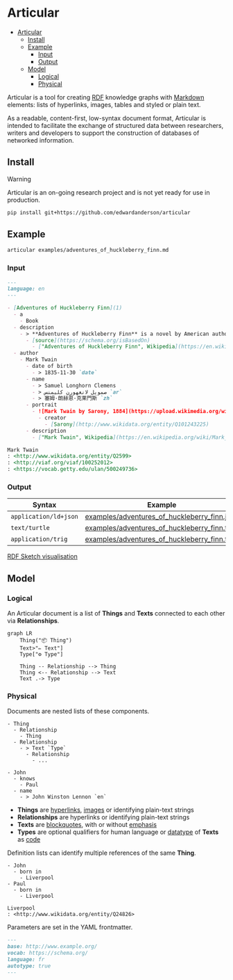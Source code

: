 # Articular

- [Articular](#articular)
  - [Install](#install)
  - [Example](#example)
    - [Input](#input)
    - [Output](#output)
  - [Model](#model)
    - [Logical](#logical)
    - [Physical](#physical)

Articular is a tool for creating [RDF](https://www.w3.org/TR/rdf11-primer/) knowledge graphs with [Markdown](https://www.markdownguide.org/) elements: lists of hyperlinks, images, tables and styled or plain text.

As a readable, content-first, low-syntax document format, Articular is intended to facilitate the exchange of structured data between researchers, writers and developers to support the construction of databases of networked information.

## Install

> [!WARNING]
> Articular is an on-going research project and is not yet ready for use in production.

```bash
pip install git+https://github.com/edwardanderson/articular
```

## Example

```bash
articular examples/adventures_of_huckleberry_finn.md
```

### Input

```markdown
---
language: en
---

- [Adventures of Huckleberry Finn](1)
  - a
    - Book
  - description
    - > **Adventures of Huckleberry Finn** is a novel by American author [Mark Twain](https://en.wikipedia.org/wiki/Mark_Twain).
      - [source](https://schema.org/isBasedOn)
        - ["Adventures of Huckleberry Finn", Wikipedia](https://en.wikipedia.org/wiki/Adventures_of_Huckleberry_Finn)
  - author
    - Mark Twain
      - date of birth
        - > 1835-11-30 `date`
      - name
        - > Samuel Longhorn Clemens
        - > صمويل لانغهورن كليمنس `ar`
        - > 塞姆·朗赫恩·克莱門斯 `zh`
      - portrait
        - ![Mark Twain by Sarony, 1884](https://upload.wikimedia.org/wikipedia/commons/thumb/2/2e/Mark_Twain_by_Sarony%2C_1884.JPG/155px-Mark_Twain_by_Sarony%2C_1884.JPG)
          - creator
            - [Sarony](http://www.wikidata.org/entity/Q101243225)
      - description
        - ["Mark Twain", Wikipedia](https://en.wikipedia.org/wiki/Mark_Twain)

Mark Twain
: <http://www.wikidata.org/entity/Q2599>
: <http://viaf.org/viaf/100252012>
: <https://vocab.getty.edu/ulan/500249736>
```

### Output

| Syntax                | Example |
|-----------------------|----------------------------------------------------------------------------------------------|
| `application/ld+json` | [examples/adventures_of_huckleberry_finn.json](examples/adventures_of_huckleberry_finn.json) |
| `text/turtle`         | [examples/adventures_of_huckleberry_finn.ttl](examples/adventures_of_huckleberry_finn.ttl)   |
| `application/trig`    | [examples/adventures_of_huckleberry_finn.trig](examples/adventures_of_huckleberry_finn.trig) |

[RDF Sketch visualisation](https://s.zazuko.com/vRVGbA)

## Model

### Logical

An Articular document is a list of **Things** and **Texts** connected to each other via **Relationships**.

```mermaid
graph LR
    Thing("📦 Thing")
    Text>"✏️ Text"]
    Type["⚙️ Type"]

    Thing -- Relationship --> Thing
    Thing <-- Relationship --> Text
    Text .-> Type
```

### Physical

Documents are nested lists of these components.

```text
- Thing
  - Relationship
    - Thing
  - Relationship
    - > Text `Type`
      - Relationship
        - ...
```

```text
- John
  - knows
    - Paul
  - name
    - > John Winston Lennon `en`
```

* **Things** are [hyperlinks](https://www.markdownguide.org/basic-syntax/#links), [images](https://www.markdownguide.org/basic-syntax/#images-1) or identifying plain-text strings
* **Relationships** are hyperlinks or identifying plain-text strings
* **Texts** are [blockquotes](https://www.markdownguide.org/basic-syntax/#blockquotes-1), with or without [emphasis](https://www.markdownguide.org/basic-syntax/#emphasis)
* **Types** are optional qualifiers for human language or [datatype](https://www.w3.org/TR/2014/REC-rdf11-concepts-20140225/#section-Datatypes) of **Texts** as [code](https://www.markdownguide.org/basic-syntax/#code)

Definition lists can identify multiple references of the same **Thing**.

```text
- John
  - born in
    - Liverpool
- Paul
  - born in
    - Liverpool

Liverpool
: <http://www.wikidata.org/entity/Q24826>
```

Parameters are set in the YAML frontmatter.

```markdown
---
base: http://www.example.org/
vocab: https://schema.org/
language: fr
autotype: true
---
```
